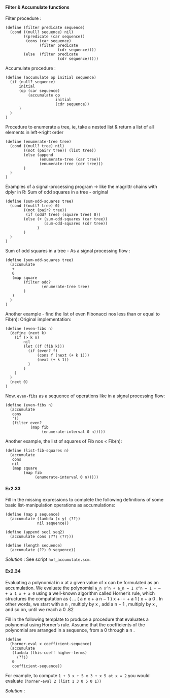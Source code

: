 #### Filter & Accumulate functions

Filter procedure :
```
(define (filter predicate sequence)
  (cond ((null? sequence) nil)
        ((predicate (car sequence))
         (cons (car sequence)
               (filter predicate 
                       (cdr sequence))))
        (else  (filter predicate 
                       (cdr sequence)))))
```

Accumulate procedure :
```
(define (accumulate op initial sequence)
  (if (null? sequence)
      initial
      (op (car sequence)
          (accumulate op 
                      initial 
                      (cdr sequence))
      )
  )
)
```
Procedure to enumerate a tree, ie, take a nested list & return a list of all elements in left->right order
```
(define (enumerate-tree tree)
  (cond ((null? tree) nil)
        ((not (pair? tree)) (list tree))
        (else (append 
               (enumerate-tree (car tree))
               (enumerate-tree (cdr tree)))
        )
  )
)
```

Examples of a signal-processing program -> like the magrittr chains with dplyr in R:
Sum of odd squares in a tree - original
```
(define (sum-odd-squares tree)
  (cond ((null? tree) 0)
        ((not (pair? tree))
         (if (odd? tree) (square tree) 0))
        (else (+ (sum-odd-squares (car tree))
                 (sum-odd-squares (cdr tree))
              )
        )
  )
)
```
Sum of odd squares in a tree - As a signal processing flow :
```
(define (sum-odd-squares tree)
  (accumulate 
   +
   0
   (map square
        (filter odd?
                (enumerate-tree tree)
        )
   )
  )
)
```

Another example - find the list of even Fibonacci nos less than or equal to Fib(n):
Original implementation:
```
(define (even-fibs n)
  (define (next k)
    (if (> k n)
        nil
        (let ((f (fib k)))
          (if (even? f)
              (cons f (next (+ k 1)))
              (next (+ k 1))
          )
        )
    )
  )
  (next 0)
)
```
Now, `even-fibs` as a sequence of operations like in a signal processing flow:
```
(define (even-fibs n)
  (accumulate 
   cons
   '()
   (filter even?
           (map fib
                (enumerate-interval 0 n)))))
```

Another example, the list of squares of Fib nos < Fib(n):
```
(define (list-fib-squares n)
  (accumulate 
   cons
   nil
   (map square
        (map fib
             (enumerate-interval 0 n)))))
```

#### Ex2.33

Fill in the missing expressions to complete the following definitions of some basic list-manipulation operations as accumulations:
```
(define (map p sequence)
  (accumulate (lambda (x y) ⟨??⟩) 
              nil sequence))

(define (append seq1 seq2)
  (accumulate cons ⟨??⟩ ⟨??⟩))

(define (length sequence)
  (accumulate ⟨??⟩ 0 sequence))
```

_Solution_ : See script `hof_accumulate.scm`.


#### Ex2.34

Evaluating a polynomial in x at a given value of x can be formulated as an accumulation. We evaluate the polynomial
`a_n x^n + a_n − 1 x^n − 1 + ⋯ + a 1 x + a 0`
using a well-known algorithm called Horner’s rule, which structures the computation as
( … ( a n x + a n − 1 ) x + ⋯ + a 1 ) x + a 0 .
In other words, we start with a n , multiply by x , add a n − 1 , multiply by x , and so on, until we reach a 0 .82

Fill in the following template to produce a procedure that evaluates a polynomial using Horner’s rule. Assume that the coefficients of the polynomial are arranged in a sequence, from a 0 through a n .
```
(define 
  (horner-eval x coefficient-sequence)
  (accumulate 
   (lambda (this-coeff higher-terms)
     ⟨??⟩)
   0
   coefficient-sequence))
```
For example, to compute `1 + 3 x + 5 x 3 + x 5 at x = 2` you would evaluate
`(horner-eval 2 (list 1 3 0 5 0 1))`

_Solution_ :